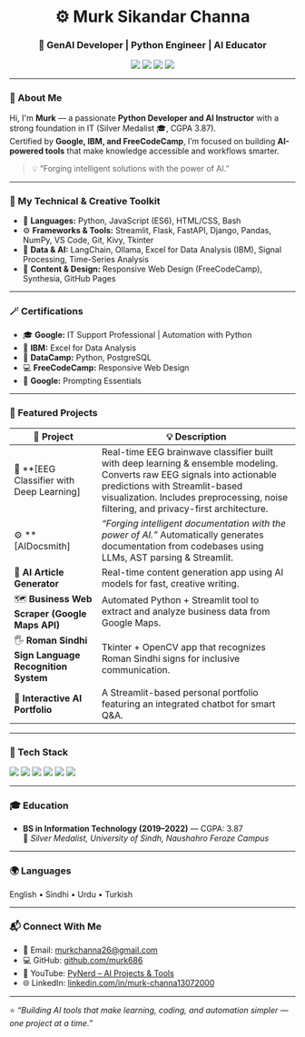 <h1 align="center">⚙️ Murk Sikandar Channa</h1>
<h3 align="center">🚀 GenAI Developer | Python Engineer | AI Educator</h3>

<p align="center">
  <a href="mailto:murkchanna26@gmail.com"><img src="https://img.shields.io/badge/Email-murkchanna26%40gmail.com-red?logo=gmail" /></a>
  <a href="https://www.youtube.com/@PyNerd-l2w"><img src="https://img.shields.io/badge/YouTube-PyNerd-%23FF0000?logo=youtube" /></a>
  <a href="https://www.linkedin.com/in/murk-channa13072000"><img src="https://img.shields.io/badge/LinkedIn-Murk%20Channa-blue?logo=linkedin" /></a>
  <a href="https://github.com/murk686"><img src="https://img.shields.io/badge/GitHub-murk686-black?logo=github" /></a>
</p>

---

### 🌟 About Me

Hi, I'm **Murk** — a passionate **Python Developer and AI Instructor** with a strong foundation in IT (Silver Medalist 🎓, CGPA 3.87).  
Certified by **Google, IBM, and FreeCodeCamp**, I’m focused on building **AI-powered tools** that make knowledge accessible and workflows smarter.

> 💡 “Forging intelligent solutions with the power of AI.”

---

### 🧠 My Technical & Creative Toolkit

- 🐍 **Languages:** Python, JavaScript (ES6), HTML/CSS, Bash  
- ⚙️ **Frameworks & Tools:** Streamlit, Flask, FastAPI, Django, Pandas, NumPy, VS Code, Git, Kivy, Tkinter  
- 🧮 **Data & AI:** LangChain, Ollama, Excel for Data Analysis (IBM), Signal Processing, Time-Series Analysis  
- 🎨 **Content & Design:** Responsive Web Design (FreeCodeCamp), Synthesia, GitHub Pages  

---

### 🪄 Certifications
- 🎓 **Google:** IT Support Professional | Automation with Python  
- 🧠 **IBM:** Excel for Data Analysis  
- 🐍 **DataCamp:** Python, PostgreSQL  
- 💻 **FreeCodeCamp:** Responsive Web Design  
- 🤖 **Google:** Prompting Essentials  

---

### 🧩 Featured Projects

| 📁 Project | 💡 Description |
|------------|----------------|
🧠 **[EEG Classifier with Deep Learning] | Real-time EEG brainwave classifier built with deep learning & ensemble modeling. Converts raw EEG signals into actionable predictions with Streamlit-based visualization. Includes preprocessing, noise filtering, and privacy-first architecture. |
| ⚙️ **[AIDocsmith] | *“Forging intelligent documentation with the power of AI.”* Automatically generates documentation from codebases using LLMs, AST parsing & Streamlit. |
| 🧠 **AI Article Generator** | Real-time content generation app using AI models for fast, creative writing. |
| 🗺️ **Business Web Scraper (Google Maps API)** | Automated Python + Streamlit tool to extract and analyze business data from Google Maps. |
| 🖐️ **Roman Sindhi Sign Language Recognition System** | Tkinter + OpenCV app that recognizes Roman Sindhi signs for inclusive communication. |
| 💬 **Interactive AI Portfolio** | A Streamlit-based personal portfolio featuring an integrated chatbot for smart Q&A. |

---

### 🧰 Tech Stack
<p align="left">
  <img src="https://img.shields.io/badge/Python-3776AB?logo=python&logoColor=white" />
  <img src="https://img.shields.io/badge/Streamlit-FF4B4B?logo=streamlit&logoColor=white" />
  <img src="https://img.shields.io/badge/FastAPI-009688?logo=fastapi&logoColor=white" />
  <img src="https://img.shields.io/badge/LangChain-000000?logo=chainlink&logoColor=white" />
  <img src="https://img.shields.io/badge/Ollama-222222?logo=ollama&logoColor=white" />
  <img src="https://img.shields.io/badge/OpenAI-412991?logo=openai&logoColor=white" />
</p>

---

### 🎓 Education
- **BS in Information Technology (2019–2022)** — CGPA: 3.87  
  🥈 *Silver Medalist, University of Sindh, Naushahro Feroze Campus*

---

### 🌍 Languages
English • Sindhi • Urdu • Turkish

---

### 📬 Connect With Me
- 📧 Email: [murkchanna26@gmail.com](mailto:murkchanna26@gmail.com)  
- 💻 GitHub: [github.com/murk686](https://github.com/murk686)  
- 🎥 YouTube: [PyNerd – AI Projects & Tools](https://www.youtube.com/@PyNerd-l2w)  
- 🌐 LinkedIn: [linkedin.com/in/murk-channa13072000](https://www.linkedin.com/in/murk-channa13072000)

---

⭐ *“Building AI tools that make learning, coding, and automation simpler — one project at a time.”*
